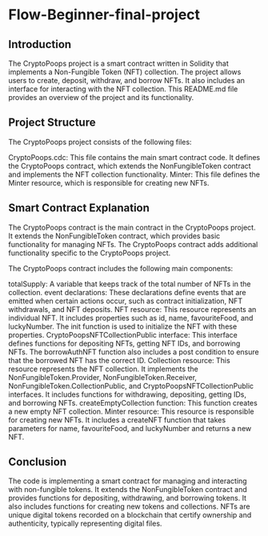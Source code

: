 # Flow-Beginner-final-project

## Introduction
The CryptoPoops project is a smart contract written in Solidity that implements a Non-Fungible Token (NFT) collection. The project allows users to create, deposit, withdraw, and borrow NFTs. It also includes an interface for interacting with the NFT collection. This README.md file provides an overview of the project and its functionality.

## Project Structure
The CryptoPoops project consists of the following files:

CryptoPoops.cdc: This file contains the main smart contract code. It defines the CryptoPoops contract, which extends the NonFungibleToken contract and implements the NFT collection functionality.
Minter: This file defines the Minter resource, which is responsible for creating new NFTs.
## Smart Contract Explanation
The CryptoPoops contract is the main contract in the CryptoPoops project. It extends the NonFungibleToken contract, which provides basic functionality for managing NFTs. The CryptoPoops contract adds additional functionality specific to the CryptoPoops project.

The CryptoPoops contract includes the following main components:

totalSupply: A variable that keeps track of the total number of NFTs in the collection.
event declarations: These declarations define events that are emitted when certain actions occur, such as contract initialization, NFT withdrawals, and NFT deposits.
NFT resource: This resource represents an individual NFT. It includes properties such as id, name, favouriteFood, and luckyNumber. The init function is used to initialize the NFT with these properties.
CryptoPoopsNFTCollectionPublic interface: This interface defines functions for depositing NFTs, getting NFT IDs, and borrowing NFTs. The borrowAuthNFT function also includes a post condition to ensure that the borrowed NFT has the correct ID.
Collection resource: This resource represents the NFT collection. It implements the NonFungibleToken.Provider, NonFungibleToken.Receiver, NonFungibleToken.CollectionPublic, and CryptoPoopsNFTCollectionPublic interfaces. It includes functions for withdrawing, depositing, getting IDs, and borrowing NFTs.
createEmptyCollection function: This function creates a new empty NFT collection.
Minter resource: This resource is responsible for creating new NFTs. It includes a createNFT function that takes parameters for name, favouriteFood, and luckyNumber and returns a new NFT.

## Conclusion
The code is implementing a smart contract for managing and interacting with non-fungible tokens. It extends the NonFungibleToken contract and provides functions for depositing, withdrawing, and borrowing tokens. It also includes functions for creating new tokens and collections. NFTs are unique digital tokens recorded on a blockchain that certify ownership and authenticity, typically representing digital files.


